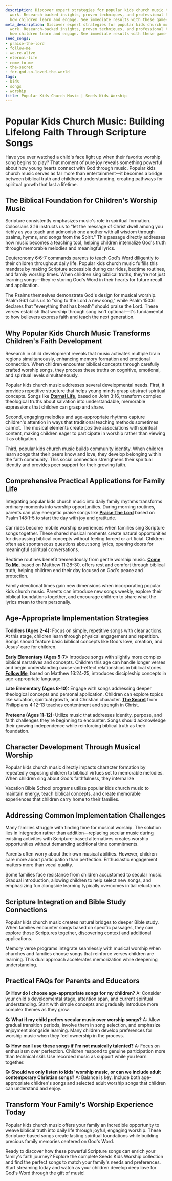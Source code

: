 ```yaml
---
description: Discover expert strategies for popular kids church music that actually
  work. Research-backed insights, proven techniques, and professional tips that transform
  how children learn and engage. See immediate results with these game-changing methods!
meta_description: Discover expert strategies for popular kids church music that actually
  work. Research-backed insights, proven techniques, and professional tips that transform
  how children learn and engage. See immediate results with these game-changing methods!
seed_songs:
- praise-the-lord
- follow-me
- we-re-alive
- eternal-life
- come-to-me
- the-secret
- for-god-so-loved-the-world
tags:
- kids
- songs
- worship
title: Popular Kids Church Music | Seeds Kids Worship
---
```

# Popular Kids Church Music: Building Lifelong Faith Through Scripture Songs

Have you ever watched a child's face light up when their favorite worship song begins to play? That moment of pure joy reveals something powerful about how young hearts connect with God through music. Popular kids church music serves as far more than entertainment—it becomes a bridge between biblical truth and childhood understanding, creating pathways for spiritual growth that last a lifetime.

## The Biblical Foundation for Children's Worship Music

Scripture consistently emphasizes music's role in spiritual formation. Colossians 3:16 instructs us to "let the message of Christ dwell among you richly as you teach and admonish one another with all wisdom through psalms, hymns, and songs from the Spirit." This passage directly addresses how music becomes a teaching tool, helping children internalize God's truth through memorable melodies and meaningful lyrics.

Deuteronomy 6:6-7 commands parents to teach God's Word diligently to their children throughout daily life. Popular kids church music fulfills this mandate by making Scripture accessible during car rides, bedtime routines, and family worship times. When children sing biblical truths, they're not just learning songs—they're storing God's Word in their hearts for future recall and application.

The Psalms themselves demonstrate God's design for musical worship. Psalm 96:1 calls us to "sing to the Lord a new song," while Psalm 150:6 declares that "everything that has breath" should praise the Lord. These verses establish that worship through song isn't optional—it's fundamental to how believers express faith and teach the next generation.

## Why Popular Kids Church Music Transforms Children's Faith Development

Research in child development reveals that music activates multiple brain regions simultaneously, enhancing memory formation and emotional connection. When children encounter biblical concepts through carefully crafted worship songs, they process these truths on cognitive, emotional, and spiritual levels simultaneously.

Popular kids church music addresses several developmental needs. First, it provides repetitive structure that helps young minds grasp abstract spiritual concepts. Songs like **[Eternal Life](https://seedskidsworship.com/product/eternal-life-john-316-3/)**, based on John 3:16, transform complex theological truths about salvation into understandable, memorable expressions that children can grasp and share.

Second, engaging melodies and age-appropriate rhythms capture children's attention in ways that traditional teaching methods sometimes cannot. The musical elements create positive associations with spiritual content, making children eager to participate in worship rather than viewing it as obligation.

Third, popular kids church music builds community identity. When children learn songs that their peers know and love, they develop belonging within the faith community. This social connection strengthens their spiritual identity and provides peer support for their growing faith.

## Comprehensive Practical Applications for Family Life

Integrating popular kids church music into daily family rhythms transforms ordinary moments into worship opportunities. During morning routines, parents can play energetic praise songs like **[Praise The Lord](https://seedskidsworship.com/product/praise-the-lord-psalm-1451-5/)** based on Psalm 148:1-5 to start the day with joy and gratitude.

Car rides become mobile worship experiences when families sing Scripture songs together. These shared musical moments create natural opportunities for discussing biblical concepts without feeling forced or artificial. Children often ask spontaneous questions about song lyrics, opening doors for meaningful spiritual conversations.

Bedtime routines benefit tremendously from gentle worship music. **[Come To Me](https://seedskidsworship.com/product/when-you-lie-down-lullabies-scripture-songs/)**, based on Matthew 11:28-30, offers rest and comfort through biblical truth, helping children end their day focused on God's peace and protection.

Family devotional times gain new dimensions when incorporating popular kids church music. Parents can introduce new songs weekly, explore their biblical foundations together, and encourage children to share what the lyrics mean to them personally.

## Age-Appropriate Implementation Strategies

**Toddlers (Ages 2-4):** Focus on simple, repetitive songs with clear actions. At this stage, children learn through physical engagement and repetition. Songs should feature basic biblical concepts like God's love, creation, and Jesus' care for children.

**Early Elementary (Ages 5-7):** Introduce songs with slightly more complex biblical narratives and concepts. Children this age can handle longer verses and begin understanding cause-and-effect relationships in biblical stories. **[Follow Me](https://seedskidsworship.com/product/follow-me-matthew-1624-25/)**, based on Matthew 16:24-25, introduces discipleship concepts in age-appropriate language.

**Late Elementary (Ages 8-10):** Engage with songs addressing deeper theological concepts and personal application. Children can explore topics like salvation, spiritual growth, and Christian character. **[The Secret](https://seedskidsworship.com/product/the-secret-philippians-412-13/)** from Philippians 4:12-13 teaches contentment and strength in Christ.

**Preteens (Ages 11-12):** Utilize music that addresses identity, purpose, and faith challenges they're beginning to encounter. Songs should acknowledge their growing independence while reinforcing biblical truth as their foundation.

## Character Development Through Musical Worship

Popular kids church music directly impacts character formation by repeatedly exposing children to biblical virtues set to memorable melodies. When children sing about God's faithfulness, they internalize

Vacation Bible School programs utilize popular kids church music to maintain energy, teach biblical concepts, and create memorable experiences that children carry home to their families.

## Addressing Common Implementation Challenges

Many families struggle with finding time for musical worship. The solution lies in integration rather than addition—replacing secular music during existing activities with Scripture-based alternatives creates worship opportunities without demanding additional time commitments.

Parents often worry about their own musical abilities. However, children care more about participation than perfection. Enthusiastic engagement matters more than vocal quality.

Some families face resistance from children accustomed to secular music. Gradual introduction, allowing children to help select new songs, and emphasizing fun alongside learning typically overcomes initial reluctance.

## Scripture Integration and Bible Study Connections

Popular kids church music creates natural bridges to deeper Bible study. When families encounter songs based on specific passages, they can explore those Scriptures together, discovering context and additional applications.

Memory verse programs integrate seamlessly with musical worship when churches and families choose songs that reinforce verses children are learning. This dual approach accelerates memorization while deepening understanding.

## Practical FAQs for Parents and Educators

**Q: How do I choose age-appropriate songs for my children?**
A: Consider your child's developmental stage, attention span, and current spiritual understanding. Start with simple concepts and gradually introduce more complex themes as they grow.

**Q: What if my child prefers secular music over worship songs?**
A: Allow gradual transition periods, involve them in song selection, and emphasize enjoyment alongside learning. Many children develop preferences for worship music when they feel ownership in the process.

**Q: How can I use these songs if I'm not musically talented?**
A: Focus on enthusiasm over perfection. Children respond to genuine participation more than technical skill. Use recorded music as support while you learn together.

**Q: Should we only listen to kids' worship music, or can we include adult contemporary Christian songs?**
A: Balance is key. Include both age-appropriate children's songs and selected adult worship songs that children can understand and enjoy.

## Transform Your Family's Worship Experience Today

Popular kids church music offers your family an incredible opportunity to weave biblical truth into daily life through joyful, engaging worship. These Scripture-based songs create lasting spiritual foundations while building precious family memories centered on God's Word.

Ready to discover how these powerful Scripture songs can enrich your family's faith journey? Explore the complete Seeds Kids Worship collection and find the perfect songs to match your family's needs and preferences. Start streaming today and watch as your children develop deep love for God's Word through the gift of music!

<script type="application/ld+json">
{
  "@context": "https://schema.org",
  "@type": "Article",
  "headline": "Popular Kids Church Music",
  "author": {
    "@type": "Organization",
    "name": "Seeds Kids Worship"
  },
  "publisher": {
    "@type": "Organization",
    "name": "Seeds Kids Worship",
    "logo": {
      "@type": "ImageObject",
      "url": "https://seedskidsworship.com/logo.png"
    }
  },
  "datePublished": "2025-09-05T16:52:53.375933",
  "dateModified": "2025-09-05T16:52:53.375946",
  "description": "Discover expert strategies for popular kids church music that actually work. Research-backed insights, proven techniques, and professional tips that transform h",
  "mainEntityOfPage": {
    "@type": "WebPage",
    "@id": "https://seedskidsworship.com/activities/popular-kids-church-music/"
  }
}
</script>

<script type="application/ld+json">
{
  "@context": "https://schema.org",
  "@type": "Product",
  "name": "Praise The Lord",
  "description": "Joyful praise song encouraging all creation to praise the Lord from Psalm 148:1-5",
  "url": "https://seedskidsworship.com/product/praise-the-lord-psalm-1451-5/",
  "brand": {
    "@type": "Brand",
    "name": "Seeds Kids Worship"
  },
  "category": "Children's Christian Music",
  "album": "Seeds of Praise"
}
</script>

<script type="application/ld+json">
{
  "@context": "https://schema.org",
  "@type": "Product",
  "name": "Follow Me",
  "description": "Based on Jesus' words in Matthew 16:24-25, this song encourages children to deny themselves, take up their cross and follow Him, discovering true life in Christ.",
  "url": "https://seedskidsworship.com/product/follow-me-matthew-1624-25/",
  "brand": {
    "@type": "Brand",
    "name": "Seeds Kids Worship"
  },
  "category": "Children's Christian Music",
  "album": "Seeds of Purpose"
}
</script>

<script type="application/ld+json">
{
  "@context": "https://schema.org",
